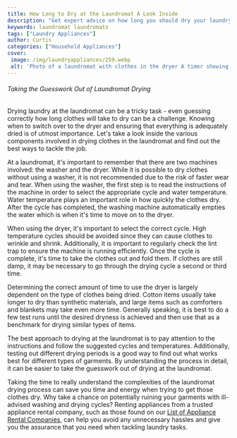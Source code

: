 ```yaml
---
title: How Long to Dry at the Laundromat A Look Inside
description: "Get expert advice on how long you should dry your laundry at the laundromat Well give you key tips on avoiding over-drying shrinking and more"
keywords: laundromat laundromats
tags: ["Laundry Appliances"]
author: Curtis
categories: ["Household Appliances"]
cover: 
 image: /img/laundryappliances/259.webp
 alt: 'Photo of a laundromat with clothes in the dryer A timer showing the dry time is also featured'
---
```

###### Taking the Guesswork Out of Laundromat Drying
Drying laundry at the laundromat can be a tricky task - even guessing correctly how long clothes will take to dry can be a challenge. Knowing when to switch over to the dryer and ensuring that everything is adequately dried is of utmost importance. Let's take a look inside the various components involved in drying clothes in the laundromat and find out the best ways to tackle the job.

At a laundromat, it's important to remember that there are two machines involved: the washer and the dryer. While it is possible to dry clothes without using a washer, it is not recommended due to the risk of faster wear and tear. When using the washer, the first step is to read the instructions of the machine in order to select the appropriate cycle and water temperature. Water temperature plays an important role in how quickly the clothes dry. After the cycle has completed, the washing machine automatically empties the water which is when it's time to move on to the dryer.

When using the dryer, it's important to select the correct cycle. High temperature cycles should be avoided since they can cause clothes to wrinkle and shrink. Additionally, it is important to regularly check the lint trap to ensure the machine is running efficiently. Once the cycle is complete, it's time to take the clothes out and fold them. If clothes are still damp, it may be necessary to go through the drying cycle a second or third time.

Determining the correct amount of time to use the dryer is largely dependent on the type of clothes being dried. Cotton items usually take longer to dry than synthetic materials, and large items such as comforters and blankets may take even more time. Generally speaking, it is best to do a few test runs until the desired dryness is achieved and then use that as a benchmark for drying similar types of items.

The best approach to drying at the laundromat is to pay attention to the instructions and follow the suggested cycles and temperatures. Additionally, testing out different drying periods is a good way to find out what works best for different types of garments. By understanding the process in detail, it can be easier to take the guesswork out of drying at the laundromat. 

Taking the time to really understand the complexities of the laundromat drying process can save you time and energy when trying to get those clothes dry. Why take a chance on potentially ruining your garments with ill-advised washing and drying cycles? Renting appliances from a trusted appliance rental company, such as those found on our [List of Appliance Rental Companies](./pages/appliance-rental), can help you avoid any unnecessary hassles and give you the assurance that you need when tackling laundry tasks.
